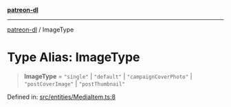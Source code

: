 [**patreon-dl**](../README.md)

***

[patreon-dl](../README.md) / ImageType

# Type Alias: ImageType

> **ImageType** = `"single"` \| `"default"` \| `"campaignCoverPhoto"` \| `"postCoverImage"` \| `"postThumbnail"`

Defined in: [src/entities/MediaItem.ts:8](https://github.com/patrickkfkan/patreon-dl/blob/faebc79e7105b755ed4bb91829b93f102ad3b38c/src/entities/MediaItem.ts#L8)

